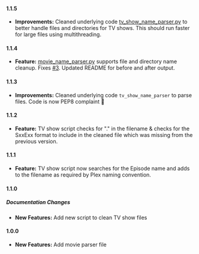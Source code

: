 #### 1.1.5

* **Improvements:** Cleaned underlying code [tv_show_name_parser.py](tv_show_name_parser) to better handle files and directories for TV shows. This should run faster for large files using multithreading.

#### 1.1.4

* **Feature:** [movie_name_parser.py](/movie_name_parser.py) supports file and directory name cleanup. Fixes [#3](https://github.com/shreyasgaonkar/Plex-filename-parser/issues/3). Updated README for before and after output.

#### 1.1.3

* **Improvements:** Cleaned underlying code ```tv_show_name_parser``` to parse files. Code is now PEP8 complaint :tada:

#### 1.1.2

* **Feature:** TV show script checks for "." in the filename & checks for the SxxExx format to include in the cleaned file which was missing from the previous version.

#### 1.1.1

* **Feature:** TV show script now searches for the Episode name and adds to the filename as required by Plex naming convention.

#### 1.1.0

##### Documentation Changes

* **New Features:** Add new script to clean TV show files

#### 1.0.0

* **New Features:**  Add movie parser file
